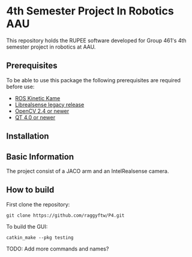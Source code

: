4th Semester Project In Robotics AAU
====================================

This repository holds the RUPEE software  developed for Group 461's 4th semester project in robotics at AAU.

Prerequisites
-------------
To be able to use this package the following prerequisites are required before use:
* [ROS Kinetic Kame](http://wiki.ros.org/kinetic "ROS Kinetic Kame")
* [Librealsense legacy release](https://github.com/IntelRealSense/librealsense/blob/v1.12.1/doc/installation.md "librealsense")
* [OpenCV 2.4 or newer](https://opencv.org/releases.html "OpenCV")
* [QT 4.0 or newer](https://www.qt.io/downlo "QT")




Installation
-------------


Basic Information
------------
The project consist of a JACO arm and an IntelRealsense camera.

How to build
------------
First clone the repository:
```
git clone https://github.com/raggyftw/P4.git
```

To build the GUI:
```
catkin_make --pkg testing
```
TODO: Add more commands and names?
